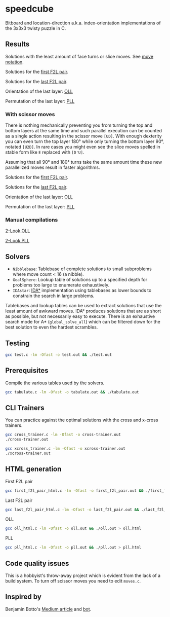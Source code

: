 # speedcube
Bitboard and location-direction a.k.a. index-orientation implementations of the 3x3x3 twisty puzzle in C.

## Results
Solutions with the least amount of face turns or slice moves. See [move notation](https://jperm.net/3x3/moves).

Solutions for the [first F2L pair](https://frostburn.github.io/first-f2l-pair.html).

Solutions for the [last F2L pair](https://frostburn.github.io/last-f2l-pair.html).

Orientation of the last layer: [OLL](https://frostburn.github.io/oll.html)

Permutation of the last layer: [PLL](https://frostburn.github.io/pll.html)

### With scissor moves
There is nothing mechanically preventing you from turning the top and bottom layers at the same time and such parallel execution can be counted as a single action resulting in the scissor move `[UD]`. With enough dexterity you can even turn the top layer 180° while only turning the bottom layer 90°, notated `[U2D]`. In rare cases you might even see the slice moves spelled in stable form like `E` replaced with `[D'U]`.

Assuming that all 90° and 180° turns take the same amount time these new parallelized moves result in faster algorithms.

Solutions for the [first F2L pair](https://frostburn.github.io/first-f2l-pair-scissors.html).

Solutions for the [last F2L pair](https://frostburn.github.io/last-f2l-pair-scissors.html).

Orientation of the last layer: [OLL](https://frostburn.github.io/oll-scissors.html)

Permutation of the last layer: [PLL](https://frostburn.github.io/pll-scissors.html)

### Manual compilations
[2-Look OLL](https://frostburn.github.io/2look-oll.html)

[2-Look PLL](https://frostburn.github.io/2look-pll.html)

## Solvers
 * `Nibblebase`: Tablebase of complete solutions to small subproblems where move count < 16 (a nibble).
 * `GoalSphere`: Lookup table of solutions up to a specified depth for problems too large to enumerate exhaustively.
 * `IDAstar`: [IDA*](https://en.wikipedia.org/wiki/Iterative_deepening_A*) implementation using tablebases as lower bounds to constrain the search in large problems.

Tablebases and lookup tables can be used to extract solutions that use the least amount of awkward moves. IDA* produces solutions that are as short as possible, but not necessarily easy to execute. There is an exhaustive search mode for A* (`global_solve_all`) which can be filtered down for the best solution to even the hardest scrambles.

## Testing
```bash
gcc test.c -lm -Ofast -o test.out && ./test.out
```

## Prerequisites
Compile the various tables used by the solvers.
```bash
gcc tabulate.c -lm -Ofast -o tabulate.out && ./tabulate.out
```

## CLI Trainers
You can practice against the optimal solutions with the cross and x-cross trainers.
```bash
gcc cross_trainer.c -lm -Ofast -o cross-trainer.out
./cross-trainer.out
```
```bash
gcc xcross_trainer.c -lm -Ofast -o xcross-trainer.out
./xcross-trainer.out
```

## HTML generation
First F2L pair
```bash
gcc first_f2l_pair_html.c -lm -Ofast -o first_f2l_pair.out && ./first_f2l_pair.out > first-f2l-pair.html
```
Last F2L pair
```bash
gcc last_f2l_pair_html.c -lm -Ofast -o last_f2l_pair.out && ./last_f2l_pair.out > last-f2l-pair.html
```
OLL
```bash
gcc oll_html.c -lm -Ofast -o oll.out && ./oll.out > oll.html
```
PLL
```bash
gcc pll_html.c -lm -Ofast -o pll.out && ./pll.out > pll.html
```

## Code quality issues
This is a hobbyist's throw-away project which is evident from the lack of a build system. To turn off scissor moves you need to edit `moves.c`.

## Inspired by
Benjamin Botto's [Medium article](https://medium.com/@benjamin.botto/implementing-an-optimal-rubiks-cube-solver-using-korf-s-algorithm-bf750b332cf9) and [bot](https://github.com/benbotto/rubiks-cube-cracker).
